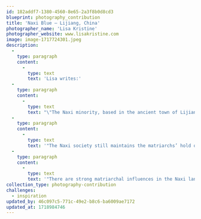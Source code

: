 ```yaml
---
id: 182addf7-1380-4560-8e65-2a3f8b0d8cd3
blueprint: photography_contribution
title: 'Naxi Blue – Lijiang, China'
photographer_name: 'Lisa Kristine'
photographer_website: www.lisakristine.com
image: image-1717724301.jpeg
description:
  -
    type: paragraph
    content:
      -
        type: text
        text: 'Lisa writes:'
  -
    type: paragraph
    content:
      -
        type: text
        text: "\"The Naxi minority, based in the ancient town of Lijiang in the Yunnan province, number some 278,000. They are easily recognizable with their blue blouses and trousers covered by blue or black aprons.\_Until recently, the Naxi lived in matriarchal families, though local rulers were always male."
  -
    type: paragraph
    content:
      -
        type: text
        text: '"The Naxi society still maintains the matriarchs’ hold over men with flexible arrangements for joint residence. Both partners would continue to live in their respective homes; the boyfriend would spend the nights at his girlfriend’s house but return to live and work at his mother’s house during the day. Any children born to the couple belonged to the woman, who was responsible for bringing them up. The father provided support, but once the relationship was over, so was the support. Children lived with their mothers; no special effort was made to recognize paternity. Women inherited all property, and female elders adjudicated any disputes.'
  -
    type: paragraph
    content:
      -
        type: text
        text: '"There are strong matriarchal influences in the Naxi language. Nouns enlarge their meaning when the word for ‘ female’ is added; conversely, the addition of the word for’ male’ will decrease the meaning. For example, ‘stone’ plus ‘ female’ conveys the idea of a boulder; ‘stone’ plus ‘male’ conveys the idea of a pebble. Viewing these laughing women, one can see the closeness in friendship, which have endured since childhood."'
collection_type: photography-contribution
challenges:
  - inspiration
updated_by: 46c097c5-771c-49e2-b8c6-ba6009ae7172
updated_at: 1718984746
---
```

